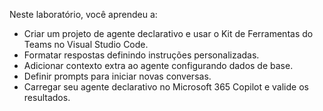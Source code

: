 Neste laboratório, você aprendeu a:

- Criar um projeto de agente declarativo e usar o Kit de Ferramentas do Teams no Visual Studio Code.
- Formatar respostas definindo instruções personalizadas.
- Adicionar contexto extra ao agente configurando dados de base.
- Definir prompts para iniciar novas conversas.
- Carregar seu agente declarativo no Microsoft 365 Copilot e valide os resultados.
